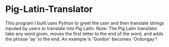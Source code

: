 # Pig-Latin-Translator
This program I built uses Python to greet the user and then translate strings inputed by users to translate into Pig Latin. Note: The Pig Latin translator take any word given, moves the first letter to the end of the word, and adds the phrase 'ay' to the end. An example is 'Gordon' becomes 'Ordongay'!
